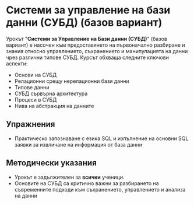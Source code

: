 # Системи за управление на бази данни (СУБД) (базов вариант)

Урокът "**Системи за Управление на Бази данни (СУБД)**" (базов вариант) е насочен към предоставянето на първоначално разбиране и знания относно управлението, съхранението и манипулацията на данни чрез различни типове СУБД. Курсът обхваща следните ключови аспекти:
  - Основи на СУБД
  - Релационни срещу нерелационни бази данни
  - Типове данни
  - СУБД сървърна архитектура
  - Процеси в СУБД
  - Нива на абстракция на данните

## Упражнения
  - Практическо запознаване с езика SQL и изпълнение на основни SQL заявки за извличане на информация от база данни

## Методически указания
  - Урокът е задължителен за **всички** ученици.
  - Основите на СУБД са критично важни за разбирането на съвременните подходи към съхранението, управлението и анализа на данни
